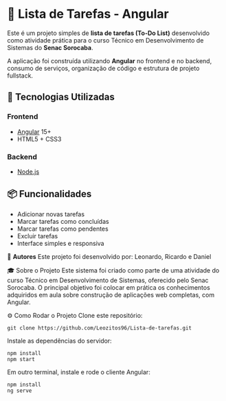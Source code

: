 # 📝 Lista de Tarefas - Angular

Este é um projeto simples de **lista de tarefas (To-Do List)** desenvolvido como atividade prática para o curso Técnico em Desenvolvimento de Sistemas do **Senac Sorocaba**.

A aplicação foi construída utilizando **Angular** no frontend e no backend, consumo de serviços, organização de código e estrutura de projeto fullstack.

## 🚀 Tecnologias Utilizadas

### Frontend
- [Angular](https://angular.io/) 15+
- HTML5 + CSS3

### Backend
- [Node.js](https://nodejs.org/)

## 📦 Funcionalidades

- Adicionar novas tarefas
- Marcar tarefas como concluídas
- Marcar tarefas como pendentes
- Excluir tarefas
- Interface simples e responsiva

👥 **Autores**
Este projeto foi desenvolvido por:
Leonardo,
Ricardo e
Daniel

🎓 Sobre o Projeto
Este sistema foi criado como parte de uma atividade do curso Técnico em Desenvolvimento de Sistemas, oferecido pelo Senac Sorocaba. O principal objetivo foi colocar em prática os conhecimentos adquiridos em aula sobre construção de aplicações web completas, com Angular.

⚙️ Como Rodar o Projeto
Clone este repositório:

```
git clone https://github.com/Leozitos96/Lista-de-tarefas.git

```

Instale as dependências do servidor:
```
npm install
npm start
```
Em outro terminal, instale e rode o cliente Angular:

```
npm install
ng serve
```
